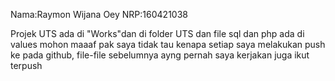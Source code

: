 Nama:Raymon Wijana Oey
NRP:160421038

Projek UTS  ada di "Works"dan di folder UTS dan file sql dan php ada di values
mohon maaaf pak saya tidak tau kenapa setiap saya melakukan push ke pada github, file-file sebelumnya ayng pernah saya kerjakan juga ikut terpush

